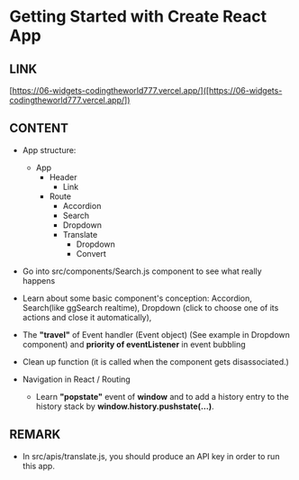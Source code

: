 # Getting Started with Create React App

## LINK 
[https://06-widgets-codingtheworld777.vercel.app/]([https://06-widgets-codingtheworld777.vercel.app/])

## CONTENT
* App structure:
    * App
        * Header
            * Link
        * Route
            * Accordion
            * Search
            * Dropdown
            * Translate
                * Dropdown
                * Convert
* Go into src/components/Search.js component to see what really happens
* Learn about some basic component's conception: Accordion, Search(like ggSearch realtime), Dropdown (click to choose one of its actions and close it automatically), 
* The **"travel"** of Event handler (Event object) (See example in Dropdown component)
and **priority of eventListener** in event bubbling
* Clean up function (it is called when the component gets disassociated.)

* Navigation in React / Routing
    * Learn **"popstate"** event of **window** and to add a history entry to the history stack by **window.history.pushstate(...)**.

## REMARK
* In src/apis/translate.js, you should produce an API key in order to run this app.


